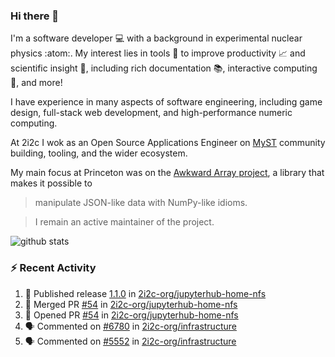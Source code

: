 ### Hi there 👋 

I'm a software developer 💻 with a background in experimental nuclear physics :atom:. My interest lies in tools :wrench: to improve productivity :chart_with_upwards_trend: and scientific insight :telescope:, including rich documentation 📚, interactive computing 🧮, and more! 

I have experience in many aspects of software engineering, including game design, full-stack web development, and high-performance numeric computing. 

At 2i2c I wok as an Open Source Applications Engineer on [MyST](https://github.com/jupyter-book/mystmd) community building, tooling, and the wider ecosystem. 

My main focus at Princeton was on the [Awkward Array project](awkward-array.org/), a library that makes it possible to 
> manipulate JSON-like data with NumPy-like idioms.

> I remain an active maintainer of the project. 

![github stats](https://github-readme-stats.vercel.app/api?username=agoose77&show_icons=true&hide_rank=true&hide_title=true&bg_color=30,e76445,904e95&text_color=efe3ec&icon_color=efe3ec)
<!--
**agoose77/agoose77** is a ✨ _special_ ✨ repository because its `README.md` (this file) appears on your GitHub profile.

Here are some ideas to get you started:

- 🔭 I’m currently working on ...
- 🌱 I’m currently learning ...
- 👯 I’m looking to collaborate on ...
- 🤔 I’m looking for help with ...
- 💬 Ask me about ...
- 📫 How to reach me: ...
- 😄 Pronouns: ...
- ⚡ Fun fact: ...
-->

### :zap: Recent Activity

<!--START_SECTION:activity-->
1. 🚀 Published release [1.1.0](https://github.com/2i2c-org/jupyterhub-home-nfs/releases/tag/1.1.0) in [2i2c-org/jupyterhub-home-nfs](https://github.com/2i2c-org/jupyterhub-home-nfs)
2. 🎉 Merged PR [#54](https://github.com/2i2c-org/jupyterhub-home-nfs/pull/54) in [2i2c-org/jupyterhub-home-nfs](https://github.com/2i2c-org/jupyterhub-home-nfs)
3. 💪 Opened PR [#54](https://github.com/2i2c-org/jupyterhub-home-nfs/pull/54) in [2i2c-org/jupyterhub-home-nfs](https://github.com/2i2c-org/jupyterhub-home-nfs)
4. 🗣 Commented on [#6780](https://github.com/2i2c-org/infrastructure/issues/6780#issuecomment-3330455871) in [2i2c-org/infrastructure](https://github.com/2i2c-org/infrastructure)
5. 🗣 Commented on [#5552](https://github.com/2i2c-org/infrastructure/issues/5552#issuecomment-3330289795) in [2i2c-org/infrastructure](https://github.com/2i2c-org/infrastructure)
<!--END_SECTION:activity-->

